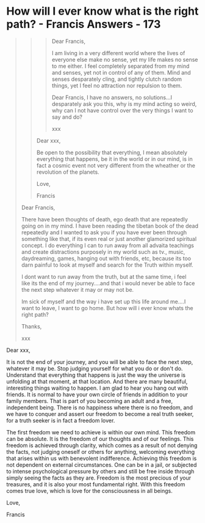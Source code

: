# How will I ever know what is the right path? - Francis Answers - 173

>>>Dear Francis, 
>>>
>>>I am living in a very different world where the lives of everyone else make no sense, yet my life makes no sense to me either. I feel completely separated from my mind and senses, yet not in control of any of them. Mind and senses desparately cling, and tightly clutch random things, yet I feel no attraction nor repulsion to them. 
>>>
>>>Dear Francis, I have no answers, no solutions...I desparately ask you this, why is my mind acting so weird, why can I not have control over the very things I want to say and do? 
>>>
>>>xxx
>>
>>Dear xxx, 
>>
>>Be open to the possibility that everything, I mean absolutely everything that happens, be it in the world or in our mind, is in fact a cosmic event not very different from the wheather or the revolution of the planets. 
>>
>>Love, 
>>
>>Francis
>
>Dear Francis, 
>
>There have been thoughts of death, ego death that are repeatedly going on in my mind. I have been reading the tibetan book of the dead repeatedly and I wanted to ask you if you have ever been through something like that, if its even real or just another glamorized spiritual concept. I do everything I can to run away from all advaita teachings and create distractions purposely in my world such as tv., music, daydreaming, games, hanging out with friends, etc, because its too darn painful to look at myself and search for the Truth within myself. 
>
>I dont want to run away from the truth, but at the same time, i feel like its the end of my journey....and that i would never be able to face the next step whatever it may or may not be. 
>
>Im sick of myself and the way i have set up this life around me....I want to leave, I want to go home. But how will i ever know whats the right path? 
>
>Thanks, 
>
>xxx

Dear xxx,

It is not the end of your journey, and you will be able to face the next step, whatever it may be. Stop judging yourself for what you do or don't do. Understand that everything that happens is just the way the universe is unfolding at that moment, at that location. And there are many beautiful, interesting things waiting to happen. I am glad to hear you hang out with friends. It is normal to have your own circle of friends in addition to your family members. That is part of you becoming an adult and a free, independent being. There is no happiness where there is no freedom, and we have to conquer and assert our freedom to become a real truth seeker, for a truth seeker is in fact a freedom lover.

The first freedom we need to achieve is within our own mind. This freedom can be absolute. It is the freedom of our thoughts and of our feelings. This freedom is achieved through clarity, which comes as a result of not denying the facts, not judging oneself or others for anything, welcoming everything that arises within us with benevolent indifference. Achieving this freedom is not dependent on external circumstances. One can be in a jail, or subjected to intense psychological pressure by others and still be free inside through simply seeing the facts as they are. Freedom is the most precious of your treasures, and it is also your most fundamental right. With this freedom comes true love, which is love for the consciousness in all beings.

Love,

Francis

